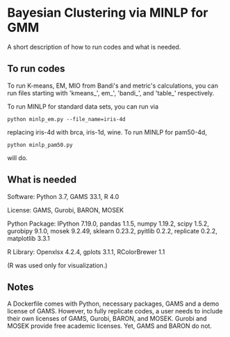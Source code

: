 # Bayesian Clustering via MINLP for GMM

A short description of how to run codes and what is needed.

## To run codes

To run K-means, EM, MIO from Bandi's and metric's calculations, you can run files starting with 'kmeans_', em_', 'bandi_', and 'table_' respectively.

To run MINLP for standard data sets, you can run via

	python minlp_em.py --file_name=iris-4d

replacing iris-4d with brca, iris-1d, wine. To run MINLP for pam50-4d,

	python minlp_pam50.py

will do.

## What is needed

Software: Python 3.7, GAMS 33.1, R 4.0

License: GAMS, Gurobi, BARON, MOSEK

Python Package: IPython 7.19.0, pandas 1.1.5, numpy 1.19.2, scipy 1.5.2, gurobipy 9.1.0, mosek 9.2.49, sklearn 0.23.2, pyitlib 0.2.2, replicate 0.2.2, matplotlib 3.3.1

R Library: Openxlsx 4.2.4, gplots 3.1.1, RColorBrewer 1.1

(R was used only for visualization.)

## Notes

A Dockerfile comes with Python, necessary packages, GAMS and a demo license of GAMS. However, to fully replicate codes, a user needs to include their own licenses of GAMS, Gurobi, BARON, and MOSEK. Gurobi and MOSEK provide free academic licenses. Yet, GAMS and BARON do not.



